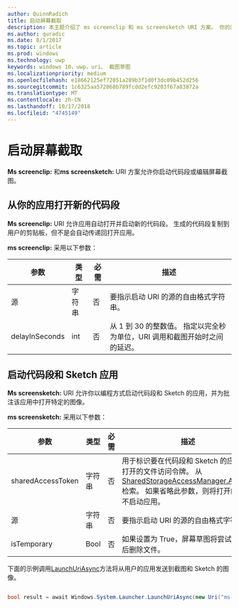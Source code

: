 ```yaml
---
author: QuinnRadich
title: 启动屏幕截取
description: 本主题介绍了 ms screenclip 和 ms screensketch URI 方案。 你的应用可以使用这些 URI 方案来启动代码段和 Sketch 应用或打开新的代码段。
ms.author: quradic
ms.date: 8/1/2017
ms.topic: article
ms.prod: windows
ms.technology: uwp
keywords: windows 10，uwp，uri、 截图草图
ms.localizationpriority: medium
ms.openlocfilehash: e18662125ef72051a289b3f1d0f3dc09b452d256
ms.sourcegitcommit: 1c6325aa572868b789fcdd2efc9203f67a83872a
ms.translationtype: MT
ms.contentlocale: zh-CN
ms.lasthandoff: 10/17/2018
ms.locfileid: "4745149"
---
```

# <a name="launch-screen-snipping"></a>启动屏幕截取

**Ms screenclip:** 和**ms screensketch:** URI 方案允许你启动代码段或编辑屏幕截图。

## <a name="open-a-new-snip-from-your-app"></a>从你的应用打开新的代码段

**Ms screenclip:** URI 允许应用自动打开并启动新的代码段。 生成的代码段复制到用户的剪贴板，但不是会自动传递回打开应用。

**ms screenclip:** 采用以下参数：

| 参数 | 类型 | 必需 | 描述 |
| --- | --- | --- | --- |
| 源 | 字符串 | 否 | 要指示启动 URI 的源的自由格式字符串。 |
| delayInSeconds | int | 否 | 从 1 到 30 的整数值。 指定以完全秒为单位，URI 调用和截图开始时之间的延迟。 |

## <a name="launching-the-snip--sketch-app"></a>启动代码段和 Sketch 应用

**Ms screensketch:** URI 允许你以编程方式启动代码段和 Sketch 的应用，并为批注该应用中打开特定的图像。

**ms screensketch:** 采用以下参数：

| 参数 | 类型 | 必需 | 描述 |
| --- | --- | --- | --- |
| sharedAccessToken | 字符串 | 否 | 用于标识要在代码段和 Sketch 的应用中打开的文件访问令牌。 从[SharedStorageAccessManager.AddFile](https://docs.microsoft.com/uwp/api/windows.applicationmodel.datatransfer.sharedstorageaccessmanager.addfile)检索。 如果省略此参数，则将打开的文件不启动应用。 |
| 源 | 字符串 | 否 | 要指示启动 URI 的源的自由格式字符串。 |
| isTemporary | Bool | 否 | 如果设置为 True，屏幕草图将尝试打开它后删除文件。 |

下面的示例调用[LaunchUriAsync](https://docs.microsoft.com/uwp/api/Windows.System.Launcher#Windows_System_Launcher_LaunchUriAsync_Windows_Foundation_Uri_)方法将从用户的应用发送到截图和 Sketch 的图像。

```csharp

bool result = await Windows.System.Launcher.LaunchUriAsync(new Uri("ms-screensketch:edit?source=MyApp&isTemporary=false&sharedAccessToken=2C37ADDA-B054-40B5-8B38-11CED1E1A2D"));

```